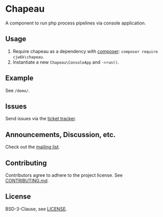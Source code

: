 # Chapeau
A component to run php process pipelines via console application.

## Usage
1. Require chapeau as a dependency with [composer](https://getcomposer.org/): `composer require cjw6k\chapeau`.
2. Instantiate a new `Chapeau\ConsoleApp` and `->run()`.

## Example
See `/demo/`.

## Issues
Send issues via the [ticket tracker](https://todo.sr.ht/~cjw6k/chapeau).

## Announcements, Discussion, etc.
Check out the [mailing list](https://lists.sr.ht/~cjw6k/chapeau-garage).

## Contributing
Contributors agree to adhere to the project license. See [CONTRIBUTING.md](CONTRIBUTING.md).

## License
BSD-3-Clause, see [LICENSE](LICENSE).
